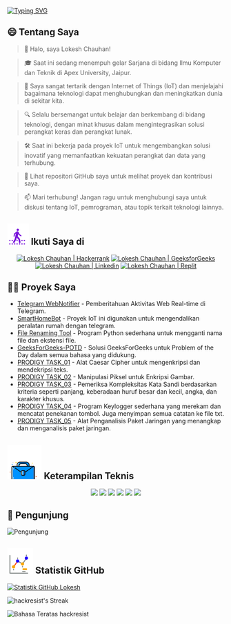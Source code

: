 [![Typing SVG](https://readme-typing-svg.demolab.com?font=Fira+Code&weight=800&size=22&pause=1000&center=true&vCenter=true&width=835&lines=+%F0%9F%91%8BHalo+pengunjung.+Selamat+datang+di+sini!%F0%9F%91%8B;%F0%9F%9A%80+Mari+kita+ciptakan+kehebatan+bersama!+%F0%9F%9A%80;%E2%9C%A8+Di+dunia+teknologi+dan+sekitarnya.+%E2%9C%A8)](https://git.io/typing-svg)

## 😄 Tentang Saya
> 👋 Halo, saya Lokesh Chauhan!

> 🎓 Saat ini sedang menempuh gelar Sarjana di bidang Ilmu Komputer dan Teknik di Apex University, Jaipur.

> 🌟 Saya sangat tertarik dengan Internet of Things (IoT) dan menjelajahi bagaimana teknologi dapat menghubungkan dan meningkatkan dunia di sekitar kita.

> 🔍 Selalu bersemangat untuk belajar dan berkembang di bidang teknologi, dengan minat khusus dalam mengintegrasikan solusi perangkat keras dan perangkat lunak.

> 🛠 Saat ini bekerja pada proyek IoT untuk mengembangkan solusi inovatif yang memanfaatkan kekuatan perangkat dan data yang terhubung.

> 🔭 Lihat repositori GitHub saya untuk melihat proyek dan kontribusi saya.

> 📫 Mari terhubung! Jangan ragu untuk menghubungi saya untuk diskusi tentang IoT, pemrograman, atau topik terkait teknologi lainnya.
<!--
<p align="center">
  <a href="https://www.linkedin.com/in/lokeshchauhanapex/"><img src="https://img.shields.io/badge/Linkedin-10000?style=plastic&logo=LinkedIn&logoColor=FFFFFF&labelColor=2A79D7&color=2A79D7" alt="Lokesh Chauhan  | Linkedin"/></a>
  -->

## ![Ikuti Saya](/icon/follow.svg) Ikuti Saya di 
<p>
<p align="center">
    <a href="https://www.hackerrank.com/profile/lokeshchauhan"><img src="https://img.shields.io/badge/Hackerrank-100000?style=plastic&logo=hackerrank&logoColor=FFFFFF&labelColor=42BA3D&color=0EA608" alt="Lokesh Chauhan | Hackerrank"/></a>
    <a href="https://auth.geeksforgeeks.org/user/lokeshchauhan"><img src="https://img.shields.io/badge/GeeksforGeeks-100000?style=plastic&logo=geeksforgeeks&logoColor=FFFFFF&labelColor=42BA3D&color=23891F" alt="Lokesh Chauhan | GeeksforGeeks"/></a>
  <a href="https://www.linkedin.com/in/lokeshchauhanapex/"><img src="https://img.shields.io/badge/Linkedin-10000?style=plastic&logo=LinkedIn&logoColor=FFFFFF&labelColor=2A79D7&color=2A79D7" alt="Lokesh Chauhan  | Linkedin"/></a>
   </a>
    <a href="https://replit.com/@HackResist"><img src="https://img.shields.io/badge/Replit-100000?style=plastic&logo=replit&logoColor=f26207&labelColor=051E59&color=0e1525" alt="Lokesh Chauhan | Replit"/>
    </a>
</p>

## 👨‍💻 Proyek Saya
* [Telegram WebNotifier](https://github.com/HackResist/Telegram_WebNotifier) - Pemberitahuan Aktivitas Web Real-time di Telegram.
* [SmartHomeBot](https://github.com/HackResist/SmartHomeBot) - Proyek IoT ini digunakan untuk mengendalikan peralatan rumah dengan telegram.
* [File Renaming Tool](https://github.com/HackResist/File-Renaming-Tool) - Program Python sederhana untuk mengganti nama file dan ekstensi file.
* [GeeksForGeeks-POTD](https://github.com/HackResist/GeeksForGeeks-POTD) - Solusi GeeksForGeeks untuk Problem of the Day dalam semua bahasa yang didukung.
* [PRODIGY TASK_01](https://github.com/HackResist/PRODIGY_CS_01) - Alat Caesar Cipher untuk mengenkripsi dan mendekripsi teks.
* [PRODIGY TASK_02](https://github.com/HackResist/PRODIGY_CS_02) - Manipulasi Piksel untuk Enkripsi Gambar.
* [PRODIGY TASK_03](https://github.com/HackResist/PRODIGY_CS_03) - Pemeriksa Kompleksitas Kata Sandi berdasarkan kriteria seperti panjang, keberadaan huruf besar dan kecil, angka, dan karakter khusus.
* [PRODIGY TASK_04](https://github.com/HackResist/PRODIGY_CS_04) - Program Keylogger sederhana yang merekam dan mencatat penekanan tombol. Juga menyimpan semua catatan ke file txt.
* [PRODIGY TASK_05](https://github.com/HackResist/PRODIGY_CS_05) - Alat Penganalisis Paket Jaringan yang menangkap dan menganalisis paket jaringan.

## ![Keterampilan Teknis](/icon/Skill.svg) Keterampilan Teknis
<p align="center">
  <a href="https://www.open-std.org/JTC1/SC22/WG14/">
    <img src="https://skillicons.dev/icons?i=c" /></a>
 <a href="https://www.oracle.com/java/">
    <img src="https://skillicons.dev/icons?i=java" /></a>
 <a href="https://isocpp.org/">
    <img src="https://skillicons.dev/icons?i=cpp" /></a>
<a href="https://www.python.org/">
    <img src="https://skillicons.dev/icons?i=py" /></a>
<a href="https://www.gnu.org/software/bash/">
    <img src="https://skillicons.dev/icons?i=bash" /></a>
  <a href="https://ecma-international.org/publications-and-standards/standards/ecma-262/">
    <img src="https://skillicons.dev/icons?i=js" /></a>
</p>

## 👀 Pengunjung
![Pengunjung](https://moe-counter.glitch.me/get/@HackResist?theme=rule34)

## ![Statistik GitHub](/icon/graph.svg) Statistik GitHub
[![Statistik GitHub Lokesh](https://github-readme-stats.vercel.app/api?username=HackResist&show_icons=true&theme=dark&count_private=true)](https://github.com/HackResist)

![hackresist's Streak](https://github-readme-streak-stats.herokuapp.com/?user=hackresist&theme=cobalt&hide_border=false)

![Bahasa Teratas hackresist](https://github-readme-stats.vercel.app/api/top-langs/?username=hackresist&theme=cobalt&show_icons=true&hide_border=false&layout=compact)
